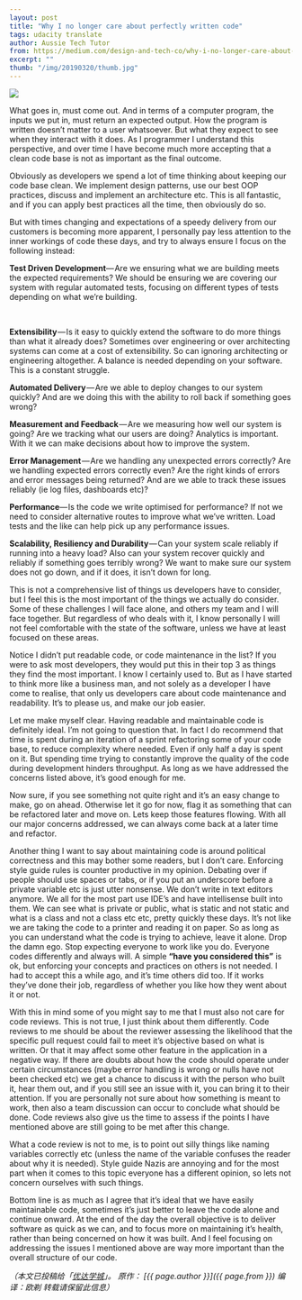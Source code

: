 ```yaml
---
layout: post
title: "Why I no longer care about perfectly written code"
tags: udacity translate
author: Aussie Tech Tutor
from: https://medium.com/design-and-tech-co/why-i-no-longer-care-about-perfectly-written-code-bedafa2110b
excerpt: ""
thumb: "/img/20190320/thumb.jpg"
---
```

<img src="/img/20190320/001.jpg" />

What goes in, must come out. And in terms of a computer program, the inputs we put in, must return an expected output. How the program is written doesn’t matter to a user whatsoever. But what they expect to see when they interact with it does. As I programmer I understand this perspective, and over time I have become much more accepting that a clean code base is not as important as the final outcome.

Obviously as developers we spend a lot of time thinking about keeping our code base clean. We implement design patterns, use our best OOP practices, discuss and implement an architecture etc. This is all fantastic, and if you can apply best practices all the time, then obviously do so.

But with times changing and expectations of a speedy delivery from our customers is becoming more apparent, I personally pay less attention to the inner workings of code these days, and try to always ensure I focus on the following instead:

**Test Driven Development**— Are we ensuring what we are building meets the expected requirements? We should be ensuring we are covering our system with regular automated tests, focusing on different types of tests depending on what we’re building.

<span class="hl"></span> 

**Extensibility** — Is it easy to quickly extend the software to do more things than what it already does? Sometimes over engineering or over architecting systems can come at a cost of extensibility. So can ignoring architecting or engineering altogether. A balance is needed depending on your software. This is a constant struggle.

**Automated Delivery** — Are we able to deploy changes to our system quickly? And are we doing this with the ability to roll back if something goes wrong?

**Measurement and Feedback** — Are we measuring how well our system is going? Are we tracking what our users are doing? Analytics is important. With it we can make decisions about how to improve the system.

**Error Management** — Are we handling any unexpected errors correctly? Are we handling expected errors correctly even? Are the right kinds of errors and error messages being returned? And are we able to track these issues reliably (ie log files, dashboards etc)?

**Performance**— Is the code we write optimised for performance? If not we need to consider alternative routes to improve what we’ve written. Load tests and the like can help pick up any performance issues.

**Scalability, Resiliency and Durability** — Can your system scale reliably if running into a heavy load? Also can your system recover quickly and reliably if something goes terribly wrong? We want to make sure our system does not go down, and if it does, it isn’t down for long.

This is not a comprehensive list of things us developers have to consider, but I feel this is the most important of the things we actually do consider. Some of these challenges I will face alone, and others my team and I will face together. But regardless of who deals with it, I know personally I will not feel comfortable with the state of the software, unless we have at least focused on these areas.

Notice I didn’t put readable code, or code maintenance in the list? If you were to ask most developers, they would put this in their top 3 as things they find the most important. I know I certainly used to. But as I have started to think more like a business man, and not solely as a developer I have come to realise, that only us developers care about code maintenance and readability. It’s to please us, and make our job easier.

Let me make myself clear. Having readable and maintainable code is definitely ideal. I’m not going to question that. In fact I do recommend that time is spent during an iteration of a sprint refactoring some of your code base, to reduce complexity where needed. Even if only half a day is spent on it. But spending time trying to constantly improve the quality of the code during development hinders throughput. As long as we have addressed the concerns listed above, it’s good enough for me.

Now sure, if you see something not quite right and it’s an easy change to make, go on ahead. Otherwise let it go for now, flag it as something that can be refactored later and move on. Lets keep those features flowing. With all our major concerns addressed, we can always come back at a later time and refactor.

Another thing I want to say about maintaining code is around political correctness and this may bother some readers, but I don’t care. Enforcing style guide rules is counter productive in my opinion. Debating over if people should use spaces or tabs, or if you put an underscore before a private variable etc is just utter nonsense. We don’t write in text editors anymore. We all for the most part use IDE’s and have intellisense built into them. We can see what is private or public, what is static and not static and what is a class and not a class etc etc, pretty quickly these days. It’s not like we are taking the code to a printer and reading it on paper. So as long as you can understand what the code is trying to achieve, leave it alone. Drop the damn ego. Stop expecting everyone to work like you do. Everyone codes differently and always will. A simple **“have you considered this”** is ok, but enforcing your concepts and practices on others is not needed. I had to accept this a while ago, and it’s time others did too. If it works they’ve done their job, regardless of whether you like how they went about it or not.

With this in mind some of you might say to me that I must also not care for code reviews. This is not true, I just think about them differently. Code reviews to me should be about the reviewer assessing the likelihood that the specific pull request could fail to meet it’s objective based on what is written. Or that it may affect some other feature in the application in a negative way. If there are doubts about how the code should operate under certain circumstances (maybe error handling is wrong or nulls have not been checked etc) we get a chance to discuss it with the person who built it, hear them out, and if you still see an issue with it, you can bring it to their attention. If you are personally not sure about how something is meant to work, then also a team discussion can occur to conclude what should be done. Code reviews also give us the time to assess if the points I have mentioned above are still going to be met after this change.

What a code review is not to me, is to point out silly things like naming variables correctly etc (unless the name of the variable confuses the reader about why it is needed). Style guide Nazis are annoying and for the most part when it comes to this topic everyone has a different opinion, so lets not concern ourselves with such things.

Bottom line is as much as I agree that it’s ideal that we have easily maintainable code, sometimes it’s just better to leave the code alone and continue onward. At the end of the day the overall objective is to deliver software as quick as we can, and to focus more on maintaining it’s health, rather than being concerned on how it was built. And I feel focusing on addressing the issues I mentioned above are way more important than the overall structure of our code.

_（本文已投稿给「[优达学城](https://cn.udacity.com)」。 原作： [{{ page.author }}]({{ page.from }}) 编译：欧剃 转载请保留此信息）_